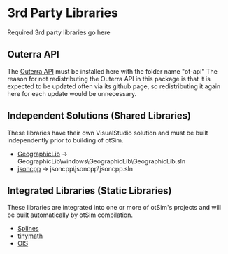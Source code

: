 # 3rd Party Libraries

Required 3rd party libraries go here

## Outerra API
The [Outerra API](https://github.com/Outerra/anteworld) must be installed 
here with the folder name "ot-api"
The reason for not redistributing the Outerra API in this package 
is that it is expected to be updated often via its github page, so
redistributing it again here for each update would be unnecessary.

## Independent Solutions (Shared Libraries)
These libraries have their own VisualStudio solution and 
must be built independently prior to building of otSim.
* [GeographicLib](https://geographiclib.sourceforge.io/) -> GeographicLib\windows\GeographicLib\GeographicLib.sln
* [jsoncpp](https://github.com/open-source-parsers/jsoncpp) -> jsoncpp\jsoncpp\jsoncpp.sln

## Integrated Libraries (Static Libraries)
These libraries are integrated into one or more of otSim's 
projects and will be built automatically by otSim compilation.
* [Splines](https://github.com/ebertolazzi/Splines)
* [tinymath](https://sourceforge.net/projects/tinymath/)
* [OIS](https://github.com/wgois/OIS)